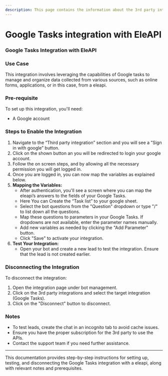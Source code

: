 ```yaml
---
description: This page contains the information about the 3rd party integrations.
---
```


# Google Tasks integration with EleAPI

### Google Tasks Integration with EleAPI

### Use Case

This integration involves leveraging the capabilities of Google tasks to manage and organize data collected from various sources, such as online forms, applications, or in this case, from a eleapi.

### Pre-requisite

To set up this integration, you'll need:

* A Google account

### Steps to Enable the Integration

1. Navigate to the “Third party integration” section and you will see a ”Sign in with google” button.
2. Click on the shown button an you will be redirected to login your google account.
3. Follow the on screen steps, and by allowing all the necessary permission you will get logged in.
4. Once you are logged in, you can now map the variables as explained below.
5. **Mapping the Variables:**
   * After authentication, you'll see a screen where you can map the eleapi’s answers to the fields of your Google Tasks.
   * Here You can Create the “Task list” to your google sheet.
   * Select the bot questions from the "Question" dropdown or type "/" to list down all the questions.
   * Map these questions to parameters in your Google Tasks. If dropdowns are not available, enter the parameter names manually.
   * Add new variables as needed by clicking the "Add Parameter" button.
   * Click "Save" to activate your integration.
6. **Test Your Integration:**
   * Open your bot and create a new lead to test the integration. Ensure that the lead is not created earlier.

### Disconnecting the Integration

To disconnect the integration:

1. Open the integration page under bot management.
2. Click on the 3rd party integrations and select the target integration (Google Tasks).
3. Click on the "Disconnect" button to disconnect.

### Notes

* To test leads, create the chat in an incognito tab to avoid cache issues.
* Ensure you have the proper subscription for the 3rd party to use the APIs.
* Contact the support team if you need further assistance.

***

This documentation provides step-by-step instructions for setting up, testing, and disconnecting the Google Tasks integration with a eleapi, along with relevant notes and prerequisites.
